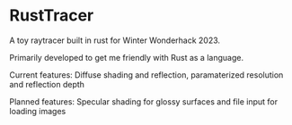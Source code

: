 # RustTracer

A toy raytracer built in rust for Winter Wonderhack 2023.

Primarily developed to get me friendly with Rust as a language.

Current features: Diffuse shading and reflection, paramaterized resolution and reflection depth

Planned features: Specular shading for glossy surfaces and file input for loading images
